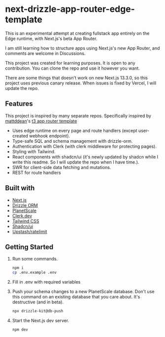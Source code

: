 # next-drizzle-app-router-edge-template

This is an experimental attempt at creating fullstack app entirely on the Edge runtime, with Next.js's beta App Router.

I am still learning how to structure apps using Next.js's new App Router, and comments are welcome in Discussions.

This project was created for learning purposes. It is open to any contribution. You can clone the repo and use it however you want.

There are some things that doesn't work on new Next.js 13.3.0, so this project uses previous canary release. When issues is fixed by Vercel, I will update the repo.

## Features

This project is inspired by many separate repos. Specifically inspired by [mattddean](https://github.com/mattddean)'s [t3 app router template](https://github.com/mattddean/t3-app-router-edge-drizzle)

- Uses edge runtime on every page and route handlers (except user-created webhook endpoint).
- Type-safe SQL and schema management with drizzle-orm. 
- Authentication with Clerk (with clerk middleware for protecting pages).
- Styling with Tailwind.
- React components with shadcn/ui (it's newly updated by shadcn while I write this readme. So I will update the repo when I have time.).
- SWR for client-side data fetching and mutations.
- REST for route handlers

## Built with

- [Next.js](https://nextjs.org/)
- [Drizzle ORM](https://github.com/drizzle-team/drizzle-orm)
- [PlanetScale](https://planetscale.com/)
- [Clerk.dev](https://clerk.com/)
- [Tailwind CSS](https://tailwindcss.com/)
- [Shadcn/ui](https://ui.shadcn.com/)
- [Upstash/ratelimit](https://github.com/upstash/ratelimit)

## Getting Started

1. Run some commands.

   ```sh
   npm i
   cp .env.example .env
   ```

2. Fill in .env with required variables

3. Push your schema changes to a new PlanetScale database. Don't use this command on an existing database that you care about. It's destructive (and in beta).

   ```sh
   npx drizzle-kit@db-push
   ```

4. Start the Next.js dev server.

   ```sh
   npm dev
   ```
